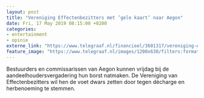 ```yaml
---
layout: post
title: "Vereniging Effectenbezitters met ’gele kaart’ naar Aegon"
date: Fri, 17 May 2019 08:15:00 +0200
categories: 
- entertainment 
- opinie 
externe_link: "https://www.telegraaf.nl/financieel/3601317/vereniging-effectenbezitters-met-gele-kaart-naar-aegon"
feature_image: "https://www.telegraaf.nl/images/1200x630/filters:format(jpeg):quality(80)/cdn-kiosk-api.telegraaf.nl/63079f36-786b-11e9-b694-0218eaf05005.jpg"
---
```


<p class="intro">Bestuurders en commissarissen van Aegon kunnen vrijdag bij de aandeelhoudersvergadering hun borst natmaken. De Vereniging van Effectenbezitters wil hen de voet dwars zetten door tegen décharge en herbenoeming te stemmen.</p>
